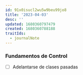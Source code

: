 ```yaml
---
id: 91x0isucl2wu5w9beu99jo8
title: '2023-04-03'
desc: ''
updated: 1680360797479
created: 1680360788188
traitIds:
  - journalNote
---
```


### Fundamentos de Control
- [ ] Adelantarse de clases pasadas